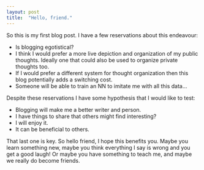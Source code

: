 ```yaml
---
layout: post
title:  "Hello, friend."
---
```

So this is my first blog post. I have a few reservations about this endeavour:
- Is blogging egotistical?
- I think I would prefer a more live depiction and organization of my public thoughts. Ideally one
that could also be used to organize private thoughts too.
- If I would prefer a different system for thought organization then this blog potentially adds a
switching cost.
- Someone will be able to train an NN to imitate me with all this data...

Despite these reservations I have some hypothesis that I would like to test:
- Blogging will make me a better writer and person.
- I have things to share that others might find interesting?
- I will enjoy it.
- It can be beneficial to others.

That last one is key. So hello friend, I hope this benefits you. Maybe you learn something new,
maybe you think everything I say is wrong and you get a good laugh! Or maybe you have something to
teach me, and maybe we really do become friends.
